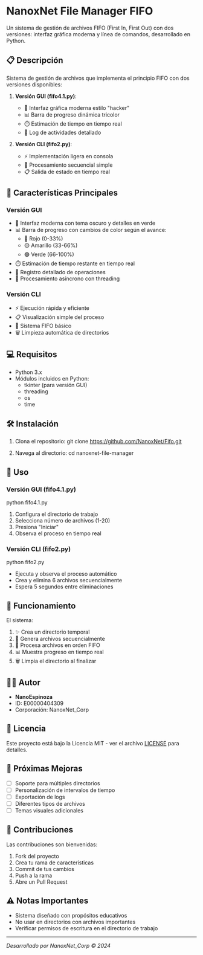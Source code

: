 # NanoxNet File Manager FIFO

Un sistema de gestión de archivos FIFO (First In, First Out) con dos versiones: interfaz gráfica moderna y línea de comandos, desarrollado en Python.

## 📋 Descripción

Sistema de gestión de archivos que implementa el principio FIFO con dos versiones disponibles:

1. **Versión GUI (fifo4.1.py)**:
   - 🎨 Interfaz gráfica moderna estilo "hacker"
   - 📊 Barra de progreso dinámica tricolor
   - ⏱️ Estimación de tiempo en tiempo real
   - 📝 Log de actividades detallado

2. **Versión CLI (fifo2.py)**:
   - ⚡ Implementación ligera en consola
   - 🔄 Procesamiento secuencial simple
   - 📋 Salida de estado en tiempo real

## 🚀 Características Principales

### Versión GUI
- 🎯 Interfaz moderna con tema oscuro y detalles en verde
- 📊 Barra de progreso con cambios de color según el avance:
  - 🔴 Rojo (0-33%)
  - 🟡 Amarillo (33-66%)
  - 🟢 Verde (66-100%)
- ⏱️ Estimación de tiempo restante en tiempo real
- 📝 Registro detallado de operaciones
- 🔄 Procesamiento asíncrono con threading

### Versión CLI
- ⚡ Ejecución rápida y eficiente
- 📋 Visualización simple del proceso
- 🔄 Sistema FIFO básico
- 🗑️ Limpieza automática de directorios

## 💻 Requisitos

- Python 3.x
- Módulos incluidos en Python:
  - tkinter (para versión GUI)
  - threading
  - os
  - time

## 🛠️ Instalación

1. Clona el repositorio:
   git clone https://github.com/NanoxNet/Fifo.git
   
2. Navega al directorio:
   cd nanoxnet-file-manager
   
## 📖 Uso

### Versión GUI (fifo4.1.py)

python fifo4.1.py
1. Configura el directorio de trabajo
2. Selecciona número de archivos (1-20)
3. Presiona "Iniciar"
4. Observa el proceso en tiempo real

### Versión CLI (fifo2.py)

python fifo2.py
- Ejecuta y observa el proceso automático
- Crea y elimina 6 archivos secuencialmente
- Espera 5 segundos entre eliminaciones

## 🔧 Funcionamiento

El sistema:
1. ✨ Crea un directorio temporal
2. 📁 Genera archivos secuencialmente
3. 🔄 Procesa archivos en orden FIFO
4. 📊 Muestra progreso en tiempo real
5. 🗑️ Limpia el directorio al finalizar

## 👨‍💻 Autor

- **NanoEspinoza**
- ID: E00000404309
- Corporación: NanoxNet_Corp

## 📄 Licencia

Este proyecto está bajo la Licencia MIT - ver el archivo [LICENSE](LICENSE) para detalles.

## 🎯 Próximas Mejoras

- [ ] Soporte para múltiples directorios
- [ ] Personalización de intervalos de tiempo
- [ ] Exportación de logs
- [ ] Diferentes tipos de archivos
- [ ] Temas visuales adicionales

## 🤝 Contribuciones

Las contribuciones son bienvenidas:

1. Fork del proyecto
2. Crea tu rama de características
3. Commit de tus cambios
4. Push a la rama
5. Abre un Pull Request

## ⚠️ Notas Importantes

- Sistema diseñado con propósitos educativos
- No usar en directorios con archivos importantes
- Verificar permisos de escritura en el directorio de trabajo

---
*Desarrollado por NanoxNet_Corp © 2024*
